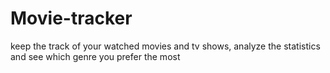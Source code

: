 # Movie-tracker
keep the track of your watched movies and tv shows, analyze the statistics and see which genre you prefer the most
